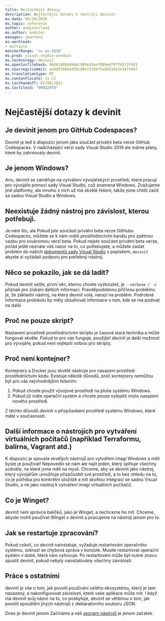 ```yaml
---
title: Nejčastější dotazy
description: Nejčastější dotazy k nástroji devinit
ms.date: 08/28/2020
ms.topic: reference
author: andysterland
ms.author: andster
manager: jmartens
ms.workload:
- multiple
monikerRange: '>= vs-2019'
ms.prod: visual-studio-windows
ms.technology: devinit
ms.openlocfilehash: 98d61d86b894dc989e24aef809e0f97fd513f481
ms.sourcegitcommit: ae6d47b09a439cd0e13180f5e89510e3e347fd47
ms.translationtype: MT
ms.contentlocale: cs-CZ
ms.lasthandoff: 02/08/2021
ms.locfileid: "99932974"
---
```

# <a name="frequently-asked-questions-for-devinit"></a>Nejčastější dotazy k devinit

## <a name="is-devinit-just-for-github-codespaces"></a>Je devinit jenom pro GitHub Codespaces?

Devinit je teď k dispozici jenom jako součást privátní beta verze GitHub Codespaces. V nadcházející verzi sady Visual Studio 2019 ale máme plány, které by zahrnovaly devinit.

## <a name="is-it-windows-only"></a>Je jenom Windows?
Ano, devinit se zaměřuje na vytváření vývojářských prostředí, která pracují pro vývojáře pomocí sady Visual Studio, což znamená Windows. Zvažujeme jiné platformy, ale mnoho z nich už má skvělé řešení, takže jsme chtěli začít se sadou Visual Studio a Windows.

## <a name="theres-no-tool-for-the-dependency-i-need"></a>Neexistuje žádný nástroj pro závislost, kterou potřebuji.

Je nám líto, ale Pokud jste součástí privátní beta verze GitHubu Codespaces, můžete se k nám vrátit prostřednictvím kanálu pro zpětnou vazbu pro soukromou verzi beta. Pokud nejste součástí privátní beta verze, pořád ještě neznáte váš názor na to, co potřebujete, a můžete zaslat problém do našich [dokumentů sady Visual Studio](https://github.com/MicrosoftDocs/visualstudio-docs/) s popiskem, `devinit` abyste si vyžádali podporu pro potřebný nástroj.

## <a name="something-went-wrong-how-do-i-debug"></a>Něco se pokazilo, jak se dá ladit?

Pokud devinit selže, první věc, kterou chcete vyzkoušet, je `--verbose / -v` příznak pro získání dalších informací. Pravděpodobnou příčinou problému je, že základní nástroj, na který devinit volá, narazí na problém. Podrobné informace protokolu by měly obsahovat informace o tom, kde se má podívat na další.

## <a name="why-not-just-a-script"></a>Proč ne pouze skript?

Nastavení prostředí prostřednictvím skriptu je časová stará technika a může fungovat skvěle. Pokud to pro vás funguje, použijte! devinit je další možnost pro vývojáře, pokud není nejlepší volbou pro skripty.

## <a name="why-not-a-container"></a>Proč není kontejner?

Kontejnery a Docker jsou skvělé nástroje pro nasazení prostředí prostřednictvím kódu. Existuje několik důvodů, proč kontejnery nemůžou být pro vás nejvhodnějším řešením:

1. Pokud chcete použít vývojové prostředí na ploše systému Windows.
1. Pokud již máte operační systém a chcete pouze vylepšit místo nasazení nového prostředí.

Z těchto důvodů devinit o přizpůsobení prostředí systému Windows, které máte v současnosti.

## <a name="what-about-other-vm-creation-tools-for-example-terraform-packer-chef-vagrant-etc"></a>Další informace o nástrojích pro vytváření virtuálních počítačů (například Terraformu, balírna, Vagrant atd.)

K dispozici je spousta skvělých nástrojů pro vytváření imagí Windows a měli byste je používat! Nepovedlo se nám ale najít jeden, který splňuje všechny scénáře, na které jsme měli na mysli. Chceme, aby se devinit jako nástroj, který vývojářům umožňuje přizpůsobit své prostředí, a to bez ohledu na to, co je potřeba pro konkrétní úložiště a mít skvělou integraci se sadou Visual Studio, a ne jako nástroj k vytváření imagí virtuálních počítačů.

## <a name="what-about-winget"></a>Co je Winget?

devinit není správce balíčků, jako je Winget, a nechceme ho mít. Chceme, abyste mohli používat Winget s devinit a pracujeme na nástroji jenom pro to.

## <a name="how-are-restarts-handled"></a>Jak se restartuje zpracování?

Pokud cokoli, co devinit nainstaluje, vyžaduje restartování operačního systému, zobrazí se chybová zpráva v konzole. Musíte restartovat operační systém v době, která vám vyhovuje. Po restartování může být nutné znovu spustit devinit, pokud nebyly nainstalovány všechny závislosti.

## <a name="working-with-others"></a>Práce s ostatními

devinit je vše o tom, jak povolit používání celého ekosystému, který je tam nasazený, a nakonfigurovat závislosti, které vaše aplikace může mít. I když má devinit svůj názor na to, co poskytuje, devinit se většinou o tom, jak povolit spouštění jiných nástrojů z deklarativního souboru JSON.

Dnes je devinit jenom Začínáme a náš [seznam nástrojů](devinit-tool-list.md) je jenom začátek.
